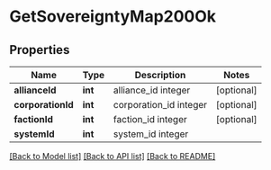 # GetSovereigntyMap200Ok

## Properties
Name | Type | Description | Notes
------------ | ------------- | ------------- | -------------
**allianceId** | **int** | alliance_id integer | [optional] 
**corporationId** | **int** | corporation_id integer | [optional] 
**factionId** | **int** | faction_id integer | [optional] 
**systemId** | **int** | system_id integer | 

[[Back to Model list]](../README.md#documentation-for-models) [[Back to API list]](../README.md#documentation-for-api-endpoints) [[Back to README]](../README.md)


